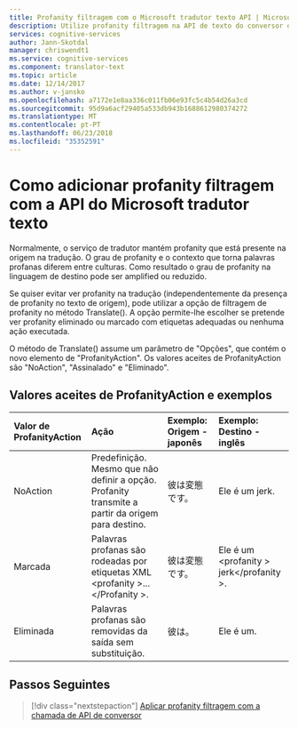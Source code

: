 ```yaml
---
title: Profanity filtragem com o Microsoft tradutor texto API | Microsoft Docs
description: Utilize profanity filtragem na API de texto do conversor de Microsoft.
services: cognitive-services
author: Jann-Skotdal
manager: chriswendt1
ms.service: cognitive-services
ms.component: translator-text
ms.topic: article
ms.date: 12/14/2017
ms.author: v-jansko
ms.openlocfilehash: a7172e1e8aa336c011fb06e93fc5c4b54d26a3cd
ms.sourcegitcommit: 95d9a6acf29405a533db943b1688612980374272
ms.translationtype: MT
ms.contentlocale: pt-PT
ms.lasthandoff: 06/23/2018
ms.locfileid: "35352591"
---
```

# <a name="how-to-add-profanity-filtering-with-the-microsoft-translator-text-api"></a>Como adicionar profanity filtragem com a API do Microsoft tradutor texto

Normalmente, o serviço de tradutor mantém profanity que está presente na origem na tradução. O grau de profanity e o contexto que torna palavras profanas diferem entre culturas. Como resultado o grau de profanity na linguagem de destino pode ser amplified ou reduzido.

Se quiser evitar ver profanity na tradução (independentemente da presença de profanity no texto de origem), pode utilizar a opção de filtragem de profanity no método Translate(). A opção permite-lhe escolher se pretende ver profanity eliminado ou marcado com etiquetas adequadas ou nenhuma ação executada.

O método de Translate() assume um parâmetro de "Opções", que contém o novo elemento de "ProfanityAction". Os valores aceites de ProfanityAction são "NoAction", "Assinalado" e "Eliminado".

## <a name="accepted-values-of-profanityaction-and-examples"></a>Valores aceites de ProfanityAction e exemplos
|Valor de ProfanityAction | Ação | Exemplo: Origem - japonês | Exemplo: Destino - inglês|
| :---|:---|:---|:---|
| NoAction | Predefinição. Mesmo que não definir a opção. Profanity transmite a partir da origem para destino. | 彼は変態です。 | Ele é um jerk. |
| Marcada | Palavras profanas são rodeadas por etiquetas XML \<profanity >... \</Profanity >. | 彼は変態です。 | Ele é um \<profanity > jerk\</profanity >. |
| Eliminada | Palavras profanas são removidas da saída sem substituição. | 彼は。 | Ele é um. |

## <a name="next-steps"></a>Passos Seguintes
> [!div class="nextstepaction"]
> [Aplicar profanity filtragem com a chamada de API de conversor](reference/v3-0-translate.md)

